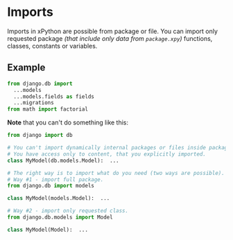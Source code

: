 # Imports

Imports in xPython are possible from package or file.
You can import only requested package *(that include only data from `package.xpy`)*
functions, classes, constants or variables.


## Example

```python
from django.db import
  ...models
  ...models.fields as fields
  ...migrations
from math import factorial
```

**Note** that you can't do something like this:

```python
from django import db

# You can't import dynamically internal packages or files inside package.
# You have access only to content, that you explicitly imported.
class MyModel(db.models.Model):  ...

# The right way is to import what do you need (two ways are possible).
# Way #1 - import full package.
from django.db import models

class MyModel(models.Model):  ...

# Way #2 - import only requested class.
from django.db.models import Model

class MyModel(Model):  ...
```
